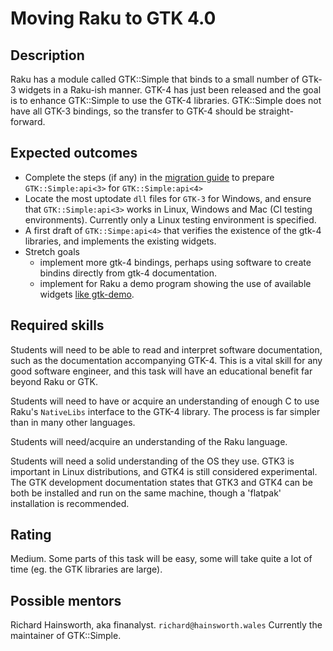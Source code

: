 Moving Raku to GTK 4.0
==================================

Description
-----------

Raku has a module called GTK::Simple that binds to a small number of GTk-3 widgets in a Raku-ish manner. GTK-4 has
just been released and the goal is to enhance GTK::Simple to use the GTK-4 libraries. GTK::Simple does not
have all GTK-3 bindings, so the transfer to GTK-4 should be straight-forward.


Expected outcomes
-----------------
- Complete the steps (if any) in the [migration guide](https://developer.gnome.org/gtk4/unstable/gtk-migrating-3-to-4.html)
to prepare `GTK::Simple:api<3>` for `GTK::Simple:api<4>`
- Locate the most uptodate `dll` files for `GTK-3` for Windows, and ensure that `GTK::Simple:api<3>` works in Linux, Windows
and Mac (CI testing environments). Currently only a Linux testing environment is specified. 
- A first draft of `GTK::Simpe:api<4>` that verifies the existence of the gtk-4 libraries, and implements the existing
widgets.
- Stretch goals
  * implement more gtk-4 bindings, perhaps using software to create bindins directly from gtk-4 documentation.
  * implement for Raku a demo program showing the use of available widgets [like gtk-demo](https://developer.gnome.org/gtk4/stable/gtk4-demo.html).


Required skills
---------------

Students will need to be able to read and interpret software documentation, such as the documentation accompanying
GTK-4. This is a vital skill for any good software engineer, and this task will have an educational benefit far
beyond Raku or GTK.

Students will need to have or acquire an understanding of enough C to use Raku's `NativeLibs` 
interface to the GTK-4 library. The process is far simpler than in many other languages.

Students will need/acquire an understanding of the Raku language.

Students will need a solid understanding of the OS they use. GTK3 is important in Linux distributions, and GTK4
is still considered experimental. The GTK development documentation states that GTK3 and GTK4 can be both be installed
and run on the same machine, though a 'flatpak' installation is recommended.


Rating
------

Medium. Some parts of this task will be easy, some will take quite a lot of time (eg. the GTK libraries are large).


Possible mentors
----------------

Richard Hainsworth, aka finanalyst.  `richard@hainsworth.wales` Currently the maintainer of GTK::Simple.


